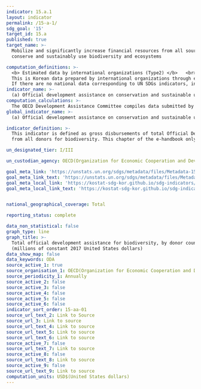 ```yaml
---
indicator: 15.a.1
layout: indicator
permalink: /15-a-1/
sdg_goal: '15'
target_id: 15.a
published: true
target_name: >-
  Mobilize and significantly increase financial resources from all sources to
  conserve and sustainably use biodiversity and ecosystems

computation_definitions: >-
  <b> Estimated data by international organizations (Type2) </b>   <br>
  This is Korean data prepared by international organizations through estimation and modeling. <br>
  If there are no national data corresponding to UN SDGs indicators, international data are available for monitoring.
indicator_name: >-
  (a) Official development assistance on conservation and sustainable use of biodiversity, and (b) revenue generated and finance mobilized from biodiversity-relevant economic instruments
computation_calculations: >-
  The OECD Development Assistance Committee compiles data submitted by state members and other donors
global_indicator_name: >-
  (a) Official development assistance on conservation and sustainable use of biodiversity, and (b) revenue generated and finance mobilized from biodiversity-relevant economic instruments

indicator_definition: >-
  This indicator is defined as gross disbursements of total Official Development Assistance (ODA) 
  from all donors for biodiversity. This chapter of the e-handbook only covers the ODA part of the indicator. 

un_designated_tier: I/III

un_custodian_agency: OECD(Organization for Economic Cooperation and Development)

goal_meta_link: 'https://unstats.un.org/sdgs/metadata/files/Metadata-15-0a-01.pdf'
goal_meta_link_text: 'https://unstats.un.org/sdgs/metadata/files/Metadata-15-0a-01.pdf'
goal_meta_local_link: 'https://kostat-sdg-kor.github.io/sdg-indicators/public/data/Metadata-15-0a-01_ENG.pdf'
goal_meta_local_link_text: 'https://kostat-sdg-kor.github.io/sdg-indicators/public/data/Metadata-15-0a-01_ENG.pdf'


national_geographical_coverage: Total

reporting_status: complete

data_non_statistical: false
graph_type: line
graph_title: >-
  Total official development assistance for biodiversity, by donor countries
  (millions of constant 2017 United States dollars)
data_show_map: false
data_keywords: ODA
source_active_1: true
source_organisation_1: OECD(Organization for Economic Cooperation and Development)
source_periodicity_1: Annually
source_active_2: false
source_active_3: false
source_active_4: false
source_active_5: false
source_active_6: false
indicator_sort_order: 15-aa-01
source_url_text_2: Link to Source
source_url_3: Link to source
source_url_text_4: Link to source
source_url_text_5: Link to source
source_url_text_6: Link to source
source_active_7: false
source_url_text_7: Link to source
source_active_8: false
source_url_text_8: Link to source
source_active_9: false
source_url_text_9: Link to source
computation_units: USD$(United States dollars)
---
```

